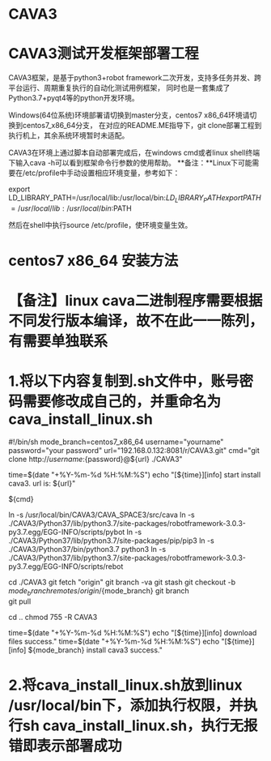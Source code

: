 # CAVA3
# CAVA3测试开发框架部署工程

CAVA3框架，是基于python3+robot framework二次开发，支持多任务并发、跨平台运行、周期重复执行的自动化测试用例框架，
同时也是一套集成了Python3.7+pyqt4等的python开发环境。

Windows(64位系统)环境部署请切换到master分支，centos7 x86_64环境请切换到centos7_x86_64分支，
在对应的README.ME指导下，git clone部署工程到执行机上，其余系统环境暂时未适配。

CAVA3在环境上通过脚本自动部署完成后，在windows cmd或者linux shell终端下输入cava -h可以看到框架命令行参数的使用帮助。
**备注：**Linux下可能需要在/etc/profile中手动设置相应环境变量，参考如下：

export LD_LIBRARY_PATH=/usr/local/lib:/usr/local/bin:$LD_LIBRARY_PATH
export PATH=/usr/local/lib:/usr/local/bin:$PATH

然后在shell中执行source /etc/profile，使环境变量生效。

# centos7 x86_64 安装方法
# 【备注】linux cava二进制程序需要根据不同发行版本编译，故不在此一一陈列，有需要单独联系

# 1.将以下内容复制到.sh文件中，账号密码需要修改成自己的，并重命名为cava_install_linux.sh
#!/bin/sh
mode_branch=centos7_x86_64
username="yourname"
password="your password"
url="192.168.0.132:8081/r/CAVA3.git"
cmd="git clone http://${username}:${password}@${url} ./CAVA3"

time=$(date "+%Y-%m-%d %H:%M:%S")
echo "[${time}][info] start install cava3. url is: ${url}"

${cmd}

ln -s /usr/local/bin/CAVA3/CAVA_SPACE3/src/cava
ln -s ./CAVA3/Python37/lib/python3.7/site-packages/robotframework-3.0.3-py3.7.egg/EGG-INFO/scripts/pybot
ln -s ./CAVA3/Python37/lib/python3.7/site-packages/pip/pip3
ln -s ./CAVA3/Python37/bin/python3.7 python3
ln -s ./CAVA3/Python37/lib/python3.7/site-packages/robotframework-3.0.3-py3.7.egg/EGG-INFO/scripts/rebot

cd ./CAVA3
git fetch "origin"
git branch -va
git stash
git checkout -b ${mode_branch} remotes/origin/${mode_branch}
git branch   
git pull

cd ..
chmod 755 -R CAVA3

time=$(date "+%Y-%m-%d %H:%M:%S")
echo "[${time}][info] download files success."
time=$(date "+%Y-%m-%d %H:%M:%S")
echo "[${time}][info] ${mode_branch} install cava3 success."


# 2.将cava_install_linux.sh放到linux /usr/local/bin下，添加执行权限，并执行sh cava_install_linux.sh，执行无报错即表示部署成功
